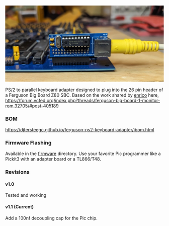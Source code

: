 ![keyboard-adapter](docs\keyboard-adapter.jpg)

PS/2 to parallel keyboard adapter designed to plug into the 26 pin header of a Ferguson Big Board Z80 SBC. Based on the work shared by [enrico](https://forum.vcfed.org/index.php?members/enrico.5315/) here, https://forum.vcfed.org/index.php?threads/ferguson-big-board-1-monitor-rom.32705/#post-405189

### BOM

https://djtersteegc.github.io/ferguson-ps2-keyboard-adapter/ibom.html

### Firmware Flashing

Available in the [firmware](firmware) directory.  Use your favorite Pic programmer like a Pickit3 with an adapter board or a TL866/T48.

### Revisions

#### v1.0

Tested and working

#### v1.1 (Current)

Add a 100nf decoupling cap for the Pic chip.

